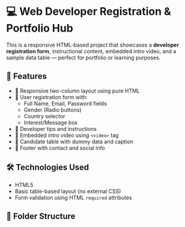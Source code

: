 # 💻 Web Developer Registration & Portfolio Hub

This is a responsive HTML-based project that showcases a **developer registration form**, instructional content, embedded intro video, and a sample data table — perfect for portfolio or learning purposes.

## 📌 Features

- 🔹 Responsive two-column layout using pure HTML
- 🔹 User registration form with:
  - Full Name, Email, Password fields
  - Gender (Radio buttons)
  - Country selector
  - Interest/Message box
- 🔹 Developer tips and instructions
- 🔹 Embedded intro video using `<video>` tag
- 🔹 Candidate table with dummy data and caption
- 🔹 Footer with contact and social info

## 🛠️ Technologies Used

- HTML5
- Basic table-based layout (no external CSS)
- Form validation using HTML `required` attributes

## 📂 Folder Structure

